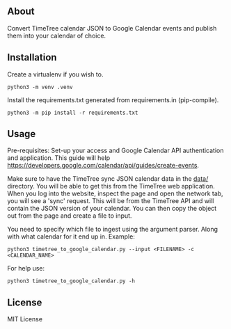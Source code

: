 About
---
Convert TimeTree calendar JSON to Google Calendar events and publish them into your calendar of choice.

Installation
---
Create a virtualenv if you wish to.
```
python3 -m venv .venv
```

Install the requirements.txt generated from requirements.in (pip-compile).
```
python3 -m pip install -r requirements.txt
```

Usage
---
Pre-requisites: Set-up your access and Google Calendar API authentication and application. This guide will help https://developers.google.com/calendar/api/guides/create-events.

Make sure to have the TimeTree sync JSON calendar data in the [data/](data/) directory. You will be able to get this from the TimeTree web application. When you log into the website, inspect the page and open the network tab, you will see a 'sync' request. This will be from the TimeTree API and will contain the JSON version of your calendar. You can then copy the object out from the page and create a file to input.

You need to specify which file to ingest using the argument parser. Along with what calendar for it end up in. Example:
```
python3 timetree_to_google_calendar.py --input <FILENAME> -c <CALENDAR_NAME>
```

For help use:
```
python3 timetree_to_google_calendar.py -h
```

License
---
MIT License
